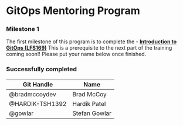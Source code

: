 # GitOps Mentoring Program

### Milestone 1
The first milestone of this program is to complete the - [**Introduction to GitOps (LFS169)**](https://training.linuxfoundation.org/training/introduction-to-gitops-lfs169/) This is a prerequisite to the next part of the training coming soon!! Please put your name below once finished.

### Successfully completed
| Git Handle | Name |
| --- | --- |
| @bradmccoydev | Brad McCoy |
| @HARDIK-TSH1392 | Hardik Patel |
| @gowlar | Stefan Gowlar |
